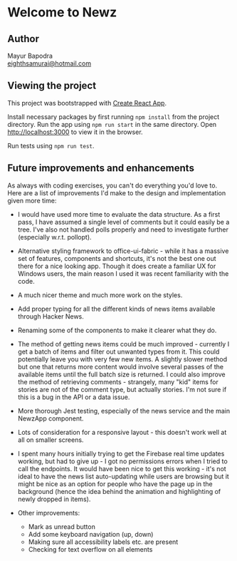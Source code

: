 # Welcome to Newz

## Author

Mayur Bapodra\
[eighthsamurai@hotmail.com](mailto:eighthsamurai@hotmail.com)

## Viewing the project

This project was bootstrapped with [Create React App](https://github.com/facebook/create-react-app).

Install necessary packages by first running `npm install` from the project directory. Run the app using `npm run start` in the same directory. Open [http://localhost:3000](http://localhost:3000) to view it in the browser.

Run tests using `npm run test`.

## Future improvements and enhancements

As always with coding exercises, you can't do everything you'd love to. Here are a list of improvements I'd make to the design and implementation given more time:

- I would have used more time to evaluate the data structure. As a first pass, I have assumed a single level of comments but it could easily be a tree. I've also not handled polls properly and need to investigate further (especially w.r.t. pollopt).

- Alternative styling framework to office-ui-fabric - while it has a massive set of features, components and shortcuts, it's not the best one out there for a nice looking app. Though it does create a familiar UX for Windows users, the main reason I used it was recent familiarity with the code. 

- A much nicer theme and much more work on the styles. 

- Add proper typing for all the different kinds of news items available through Hacker News.

- Renaming some of the components to make it clearer what they do. 

- The method of getting news items could be much improved - currently I get a batch of items and filter out unwanted types from it. This could potentially leave you with very few new items. A slightly slower method but one that returns more content would involve several passes of the available items until the full batch size is returned. I could also improve the method of retrieving comments - strangely, many "kid" items for stories are not of the comment type, but actually stories. I'm not sure if this is a bug in the API or a data issue.  

- More thorough Jest testing, especially of the news service and the main NewzApp component.

- Lots of consideration for a responsive layout - this doesn't work well at all on smaller screens.

- I spent many hours initially trying to get the Firebase real time updates working, but had to give up - I got no permissions errors when I tried to call the endpoints. It would have been nice to get this working - it's not ideal to have the news list auto-updating while users are browsing but it might be nice as an option for people who have the page up in the background (hence the idea behind the animation and highlighting of newly dropped in items).

- Other improvements:
    - Mark as unread button
    - Add some keyboard navigation (up, down)
    - Making sure all accessibility labels etc. are present
    - Checking for text overflow on all elements